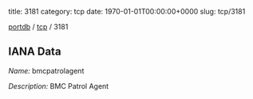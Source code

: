 title: 3181
category: tcp
date: 1970-01-01T00:00:00+0000
slug: tcp/3181

[portdb](/) / [tcp](/category/tcp.html) / 3181


## IANA Data

_Name:_ bmcpatrolagent

_Description:_ BMC Patrol Agent

